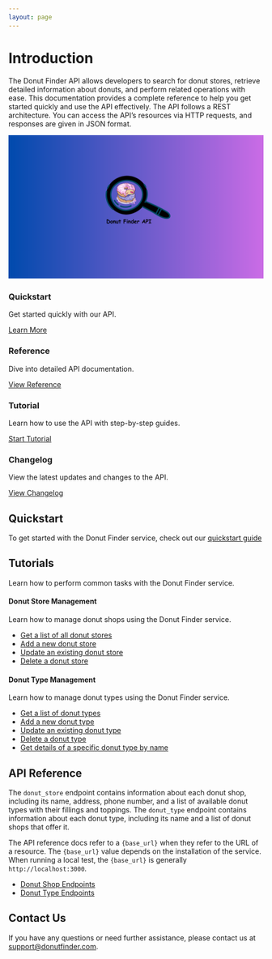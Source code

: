 ```yaml
---
layout: page
---
```


# Introduction

The Donut Finder API allows developers to search for donut stores, retrieve detailed information about donuts, and perform related operations with ease. This documentation provides a complete reference to help you get started quickly and use the API effectively. The API follows a REST architecture. You can access the API’s resources via HTTP requests, and responses are given in JSON format.

![Alt text](images/logo.png)

<div class="grid-container">
  <div class="grid-item">
    <h3>Quickstart</h3>
    <p>Get started quickly with our API.</p>
    <a href="Quickstart/installation.md" class="button">Learn More</a>
  </div>
  <div class="grid-item">
    <h3>Reference</h3>
    <p>Dive into detailed API documentation.</p>
    <a href="Reference/donut-store/index.md" class="button">View Reference</a>
  </div>
  <div class="grid-item">
    <h3>Tutorial</h3>
    <p>Learn how to use the API with step-by-step guides.</p>
    <a href="Tutorial/donut-store/index.md" class="button">Start Tutorial</a>
  </div>
  <div class="grid-item">
    <h3>Changelog</h3>
    <p>View the latest updates and changes to the API.</p>
    <a href="Changelog/changelog.md" class="button">View Changelog</a>
  </div>
</div>

## Quickstart

To get started with the Donut Finder service, check out our [quickstart guide](Quickstart/quickstart.md)

## Tutorials

Learn how to perform common tasks with the Donut Finder service.

#### Donut Store Management

Learn how to manage donut shops using the Donut Finder service.

* [Get a list of all donut stores](tutorials/donut-store/get-list-of-donut-stores.md)
* [Add a new donut store](tutorials/donut-store/add-new-store.md)
* [Update an existing donut store](tutorials/donut-store/update-a-store.md)
* [Delete a donut store](tutorials/donut-store/delete-store.md)

#### Donut Type Management

Learn how to manage donut types using the Donut Finder service.

* [Get a list of donut types](tutorials/donut-type/get-a-list-of-donut-types.md)
* [Add a new donut type](tutorials/donut-type/add-new-donut-type.md)
* [Update an existing donut type](tutorials/donut-type/update-a-donut-type.md)
* [Delete a donut type](tutorials/donut-type/delete-a-donut-type.md)
* [Get details of a specific donut type by name](tutorials/donut-type/search-donut-types-by-name.md)

## API Reference

The `donut_store` endpoint contains information about each donut shop, including its name, address, phone number, and a list of available donut types with their fillings and toppings. The `donut_type` endpoint contains information about each donut type, including its name and a list of donut shops that offer it.


The API reference docs refer to a `{base_url}` when they refer to the URL of a resource. The `{base_url}` value depends on the installation of the service. When running a local test, the `{base_url}` is generally `http://localhost:3000`.

* [Donut Shop Endpoints](Reference/donut-type/index.md)
* [Donut Type Endpoints](Reference/donut-type/index.md)

## Contact Us

If you have any questions or need further assistance, please contact us at support@donutfinder.com.